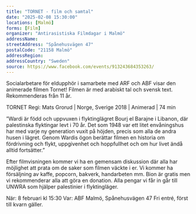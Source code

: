 ```yaml
---
title: "TORNET - film och samtal"
date: "2025-02-08 15:30:00"
locations: [Malmö]
forms: [Film]
organizer: "Antirasistiska Filmdagar i Malmö"
addressName: 
streetAddress: "Spånehusvägen 47"
postalCode: "21158 Malmö"
addressRegion:
addressCountry: "Sweden"
source: https://www.facebook.com/events/913243684353263/
---
```

Socialarbetare för eldupphör i samarbete med ARF och ABF visar den animerade filmen Tornet! Filmen är med arabiskt tal och svensk text. Rekommenderas från 11 år.

TORNET
Regi: Mats Grorud | Norge, Sverige 2018 | Animerad | 74 min

”Wardi är född och uppvuxen i flyktinglägret Bourj el Barajne i Libanon, där palestinska flyktingar levt i 70 år. Det som 1948 var ett litet envåningshus har med varje ny generation vuxit på höjden, precis som alla de andra husen i lägret. Genom Wardis ögon berättar filmen en historia om fördrivning och flykt, uppgivenhet och hoppfullhet och om hur livet ändå alltid fortsätter.”

Efter filmvisningen kommer vi ha en gemensam diskussion där alla har möjlighet att prata om de saker som filmen väckte i er. Vi kommer ha försäljning av kaffe, popcorn, bakverk, handarbeten mm. Bion är gratis men vi rekommenderar alla att göra en donation. Alla pengar vi får in går till UNWRA som hjälper palestinier i flyktingläger. 

När: 8 februari kl 15:30
Var: ABF Malmö, Spånehusvägen 47
Fri entré, först till kvarn gäller. 


